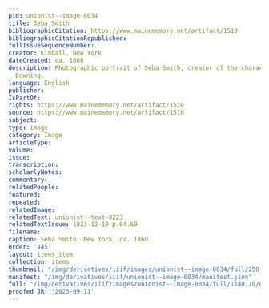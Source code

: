 ```yaml
---
pid: unionist--image-0034
title: Seba Smith
bibliographicCitation: https://www.mainememory.net/artifact/1510
bibliographicCitationRepublished: 
fullIssueSequenceNumber: 
creator: Kimball, New York
dateCreated: ca. 1860
description: Photographic portrait of Seba Smith, creator of the character Major Jack
  Downing.
language: English
publisher: 
IsPartOf: 
rights: https://www.mainememory.net/artifact/1510
source: https://www.mainememory.net/artifact/1510
subject: 
type: image
category: Image
articleType: 
volume: 
issue: 
transcription: 
scholarlyNotes: 
commentary: 
relatedPeople: 
featured: 
repeated: 
relatedImage: 
relatedText: unionist--text-0223
relatedTextIssue: 1833-12-19 p.04.69
filename: 
caption: Seba Smith, New York, ca. 1860
order: '445'
layout: items_item
collection: items
thumbnail: "/img/derivatives/iiif/images/unionist--image-0034/full/250,/0/default.jpg"
manifest: "/img/derivatives/iiif/unionist--image-0034/manifest.json"
full: "/img/derivatives/iiif/images/unionist--image-0034/full/1140,/0/default.jpg"
proofed JR: '2023-09-11'
---
```

